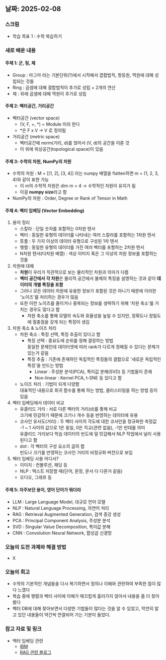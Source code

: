 ## 날짜: 2025-02-08

### 스크럼
- 학습 목표 1 : 수학 복습하기

### 새로 배운 내용
#### 주제 1: 군, 링, 체
- Group : 마그마 라는 기본단위(?)에서 시작해서 겹합법칙, 항등원, 역원에 대해 성립되는 것들
- Ring : 곱셈에 대해 결합법칙이 추가로 성립 + 2개의 연산
- 체 : 위에 곱셈에 대해 역원이 추가로 성립

#### 주제 2: 벡터공간, 거리공간
- 벡터공간 (vector space)
  - (V, F, +, *) = Module 이라 한다
  - *은 F x V -> V 로 정의됨
- 거리공간 (metric space)
  - 벡터공간에 norm(거리, d)를 얹어서 (V, d)의 공간을 이룬 것
  - 이 위에 위상공간(topological space)이 있음

#### 주제 3: 수학의 차원, NumPy의 차원
- 수학의 차원 : M = [[1, 2], [3, 4]] 라는 numpy 배열을 flatten하면 m = (1, 2, 3, 4)와 같이 표현 가능
  - 이 m의 수학적 차원은 dim m = 4 -> 수학적인 차원이 유지가 됨
  - 이걸 **numpy size**라고 함
- NumPy의 차원 : Order, Degree or Rank of Tensor in Math

#### 주제 4: 벡터 임베딩 (Vector Embedding)
1. 용어 정리
     - 스칼라 : 단일 숫자를 포함하는 0차원 텐서
     - 벡터 : 동일한 유형의 데이터를 나타내는 여러 스칼라를 포함하는 1차원 텐서
     - 튜플 : 두 가지 이상의 데이터 유형으로 구성된 1차 텐서
     - 행렬 : 동일한 유형의 데이터를 가진 여러 벡터를 포함하는 2차원 텐서
     - N차원 텐서(다차원 배열) : 색상 이미지 혹은 그 이상의 차원 정보를 포함하는 것들
2. 차원에 대해
     - **차원**이 우리가 직관적으로 보는 물리적인 차원과 의미가 다름
     - **벡터 공간에서 각 차원**은 물리적 공간에서 물체의 특징을 설명하는 것과 같이 **데이터의 개별 특징을 포함**
     - 그러나 모든 데이터 차원에 유용한 정보가 포함된 것은 아니기 때문에 이러한 '노이즈'를 처리하는 경우가 많음
     - 또한 이런 노이즈를 줄이거나 중복되는 정보를 생략하기 위해 '차원 축소'를 거치는 경우도 많다고 함
       - 차원 축소를 통해 모델의 속도와 효율성을 높일 수 있지만, 정확도나 정밀도에 절충점을 갖게 되는 특징이 생김
3. 차원 축소 & 노이즈 처리
     - 차원 축소 : 특징 선택, 특징 추출이 있다고 함
       - 특징 선택 : 중요도에 순위를 정해 결정하는 방법<br>
           동일한 문제인데 데이터셋에 따라 rank가 다르게 정해질 수 있다는 문제가 있는거 같음
       - 특징 추출 : 기존에 존재하던 독립적인 특징들의 결합으로 '새로운 독립적인 특징'을 만드는 방법 
         - Linear : 주성분 분석(PCA), 특이값 분해(SVD) 등 기법들이 존재
         - Non-linear : Kernel PCA, t-SNE 등 있다고 함
     - 노이즈 처리 : 기법이 되게 다양함<Br>
       대표적인 내용으로 회귀 함수를 통해 하는 방법, 클러스터링을 하는 방법 등이 있음
4. 벡터 임베딩에서 데이터 비교
     - 유클리드 거리 : 서로 다른 벡터의 거리(d)를 통해 비교<br>
       크기에 민감하기 때문에 크기나 개수 등을 반영하는 데이터에 유용
     - 코사인 유사도(거리) : 두 벡터 사이의 각도에 대한 코사인을 정규화한 측정값<br>
       -1 ~ 1 사이의 값으로 1은 동일, 0은 직교(관련 없음), -1은 반대를 의미<br>
       유클리드 거리보다 학습 데이터의 빈도에 덜 민갑해서 NLP 작업에서 널리 사용된다고 함
     - dot : 각 벡터의 구성 요소의 곱의 합<br>
       빈도나 크기를 반영하는 코사인 거리의 비정규화 버전으로 보임
5. 벡터 임베딩 사용 어디서?
     - 이미지 : 컨볼루션, 패딩 등
     - NLP : 텍스트 저장할 때(단어, 문장, 문서 다 다른거 같음)
     - 오디오, 그래프 등

#### 주제 5: 자주보던 용어, 영어 단어가 뭐더라
- LLM : Large Language Model, 대규모 언어 모델
- NLP : Natural Language Processing, 자연어 처리
- RAG : Retrieval Augmented Generation, 검색 증강 생성
- PCA : Principal Component Analysis, 주성분 분석
- SVD : Singular Value Decomposition, 특이값 분해
- CNN : Convolution Neural Network, 합성곱 신경망 

### 오늘의 도전 과제와 해결 방법
- X

### 오늘의 회고
- 수학의 기본적인 개념들을 다시 복기하면서 정의나 이해와 관련하여 부족한 점이 많다 느꼈다
- 복습 중에 행렬과 벡터 사이에 이해가 매끄럽게 흘러가지 않아서 내용을 좀 더 찾아봤다
- 벡터 DB에 대해 찾아보면서 다양한 기법들이 많다는 것을 알 수 있었고, 막연히 알고 있던 내용들이 약간씩 연결되어 가는 기분이 들었다.

### 참고 자료 및 링크
- 백터 임베딩 관련
  - [IBM](https://www.ibm.com/kr-ko/think/topics/vector-embedding)
  - [RAG 관련 블로그](https://jerry-ai.com/13)

